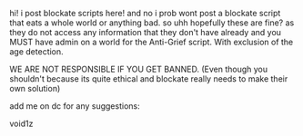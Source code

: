 hi! i post blockate scripts here! and no i prob wont post a blockate script that eats a whole world or anything bad. so uhh hopefully these are fine? as they do not access any information that they don't have already and you MUST have admin on a world for the Anti-Grief script. With exclusion of the age detection.

WE ARE NOT RESPONSIBLE IF YOU GET BANNED. (Even though you shouldn't because its quite ethical and blockate really needs to make their own solution)

add me on dc for any suggestions:

void1z
